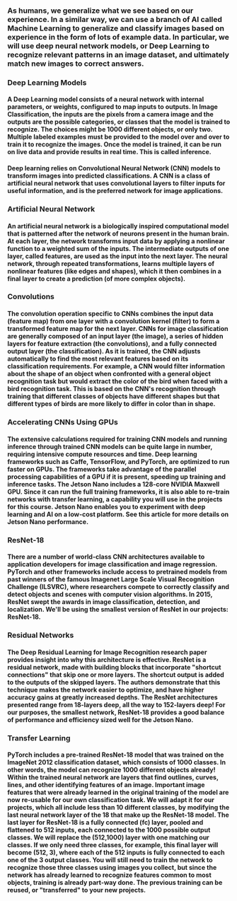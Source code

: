 ### As humans, we generalize what we see based on our experience. In a similar way, we can use a branch of AI called Machine Learning to generalize and classify images based on experience in the form of lots of example data. In particular, we will use deep neural network models, or Deep Learning to recognize relevant patterns in an image dataset, and ultimately match new images to correct answers.

### Deep Learning Models

#### A Deep Learning model consists of a neural network with internal parameters, or weights, configured to map inputs to outputs. In Image Classification, the inputs are the pixels from a camera image and the outputs are the possible categories, or classes that the model is trained to recognize. The choices might be 1000 different objects, or only two. Multiple labeled examples must be provided to the model over and over to train it to recognize the images. Once the model is trained, it can be run on live data and provide results in real time. This is called inference.

#### Deep learning relies on Convolutional Neural Network (CNN) models to transform images into predicted classifications. A CNN is a class of artificial neural network that uses convolutional layers to filter inputs for useful information, and is the preferred network for image applications.

### Artificial Neural Network

#### An artificial neural network is a biologically inspired computational model that is patterned after the network of neurons present in the human brain. At each layer, the network transforms input data by applying a nonlinear function to a weighted sum of the inputs. The intermediate outputs of one layer, called features, are used as the input into the next layer. The neural network, through repeated transformations, learns multiple layers of nonlinear features (like edges and shapes), which it then combines in a final layer to create a prediction (of more complex objects).

### Convolutions

#### The convolution operation specific to CNNs combines the input data (feature map) from one layer with a convolution kernel (filter) to form a transformed feature map for the next layer. CNNs for image classification are generally composed of an input layer (the image), a series of hidden layers for feature extraction (the convolutions), and a fully connected output layer (the classification). As it is trained, the CNN adjusts automatically to find the most relevant features based on its classification requirements. For example, a CNN would filter information about the shape of an object when confronted with a general object recognition task but would extract the color of the bird when faced with a bird recognition task. This is based on the CNN's recognition through training that different classes of objects have different shapes but that different types of birds are more likely to differ in color than in shape.

### Accelerating CNNs Using GPUs

#### The extensive calculations required for training CNN models and running inference through trained CNN models can be quite large in number, requiring intensive compute resources and time. Deep learning frameworks such as Caffe, TensorFlow, and PyTorch, are optimized to run faster on GPUs. The frameworks take advantage of the parallel processing capabilities of a GPU if it is present, speeding up training and inference tasks. The Jetson Nano includes a 128-core NVIDIA Maxwell GPU. Since it can run the full training frameworks, it is also able to re-train networks with transfer learning, a capability you will use in the projects for this course. Jetson Nano enables you to experiment with deep learning and AI on a low-cost platform. See this article for more details on Jetson Nano performance.

### ResNet-18

#### There are a number of world-class CNN architectures available to application developers for image classification and image regression. PyTorch and other frameworks include access to pretrained models from past winners of the famous Imagenet Large Scale Visual Recognition Challenge (ILSVRC), where researchers compete to correctly classify and detect objects and scenes with computer vision algorithms. In 2015, ResNet swept the awards in image classification, detection, and localization. We'll be using the smallest version of ResNet in our projects: ResNet-18.

### Residual Networks

#### The Deep Residual Learning for Image Recognition research paper provides insight into why this architecture is effective. ResNet is a residual network, made with building blocks that incorporate "shortcut connections" that skip one or more layers. The shortcut output is added to the outputs of the skipped layers. The authors demonstrate that this technique makes the network easier to optimize, and have higher accuracy gains at greatly increased depths. The ResNet architectures presented range from 18-layers deep, all the way to 152-layers deep! For our purposes, the smallest network, ResNet-18 provides a good balance of performance and efficiency sized well for the Jetson Nano.

### Transfer Learning

#### PyTorch includes a pre-trained ResNet-18 model that was trained on the ImageNet 2012 classification dataset, which consists of 1000 classes. In other words, the model can recognize 1000 different objects already! Within the trained neural network are layers that find outlines, curves, lines, and other identifying features of an image. Important image features that were already learned in the original training of the model are now re-usable for our own classification task. We will adapt it for our projects, which all include less than 10 different classes, by modifying the last neural network layer of the 18 that make up the ResNet-18 model. The last layer for ResNet-18 is a fully connected (fc) layer, pooled and flattened to 512 inputs, each connected to the 1000 possible output classes. We will replace the (512,1000) layer with one matching our classes. If we only need three classes, for example, this final layer will become (512, 3), where each of the 512 inputs is fully connected to each one of the 3 output classes. You will still need to train the network to recognize those three classes using images you collect, but since the network has already learned to recognize features common to most objects, training is already part-way done. The previous training can be reused, or "transferred" to your new projects.